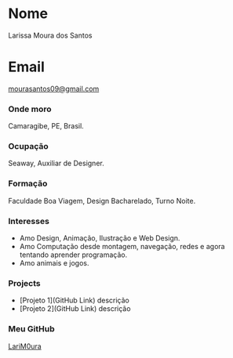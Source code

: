 # Nome
Larissa Moura dos Santos

# Email
mourasantos09@gmail.com

### Onde moro
Camaragibe, PE, Brasil.

### Ocupação
Seaway, Auxiliar de Designer. 

### Formação
Faculdade Boa Viagem, Design Bacharelado, Turno Noite.

### Interesses
- Amo Design, Animação, Ilustração e Web Design.
- Amo Computação desde montagem, navegação, redes e agora tentando aprender programação. 
- Amo animais e jogos.


### Projects
- [Projeto 1](GitHub Link) descrição
- [Projeto 2](GitHub Link) descrição

### Meu GitHub
[LariM0ura](https://github.com/LariM0ura)